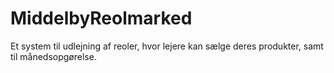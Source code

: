 # MiddelbyReolmarked
Et system til udlejning af reoler, hvor lejere kan sælge deres produkter, samt til månedsopgørelse.
